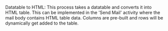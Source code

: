 Datatable to HTML: This process takes a datatable and converts it into HTML table. This can be implemented in the 'Send Mail' activity where the mail body contains HTML table data.
Columns are pre-built and rows will be dynamically get added to the table.
